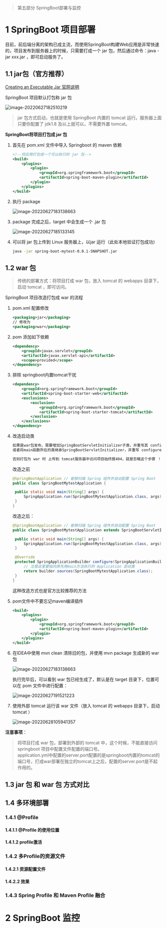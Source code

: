 > 第五部分 SpringBoot部署与监控

# 1 SpringBoot 项目部署

目前，前后端分离的架构已成主流，而使用SpringBoot构建Web应用是非常快速的，项目发布到服务器上的时候，只需要打成一个 jar 包，然后通过命令：java -jar xxx.jar ，即可启动服务了。

## 1.1 jar包（官方推荐）

[Creating an Executable Jar 官网说明](https://docs.spring.io/spring-boot/docs/current/reference/html/getting-started.html#getting-started.first-application.executable-jar)

SpringBoot 项目默认打包称 jar 包

![image-20220627182510219](assest/image-20220627182510219.png)

> jar 包方式启动，也就是使用 SpringBoot 内置的 tomcat 运行。服务器上面只要你配置了 jdk1.8 及以上就可以，不需要外置 tomcat。

**SpringBoot将项目打包成 jar 包**

1. 首先在 pom.xml 文件中导入 Springboot 的 maven 依赖

   ```xml
   <!--将应用打包成一个可以执行的 jar 包-->
   <build>
       <plugins>
           <plugin>
               <groupId>org.springframework.boot</groupId>
               <artifactId>spring-boot-maven-plugin</artifactId>
           </plugin>
       </plugins>
   </build>
   ```

2. 执行 package

   ![image-20220627183138663](assest/image-20220627183138663.png)

3. package 完成之后，target 中会生成一个 .jar 包

   ![image-20220627185133145](assest/image-20220627185133145.png)

4. 可以将 jar 包上传到 Linux 服务器上，以jar 运行（此处本地验证打包成功）

   ```bash
   java -jar spring-boot-mytest-0.0.1-SNAPSHOT.jar
   ```

   

## 1.2 war 包

> 传统的部署方式：将项目打成 war 包，放入 tomcat 的 webapps 目录下，启动 tomcat ，即可访问。

SpringBoot 项目改造打包成 war 的流程

1. pom.xml 配置修改

   ```xml
   <packaging>jar</packaging>
   // 修改为
   <packaging>war</packaging>
   ```

2. pom 添加如下依赖

   ```xml
   <dependency>
       <groupId>javax.servlet</groupId>
       <artifactId>javax.servlet-api</artifactId>
       <scope>provided</scope>
   </dependency>
   ```

3. 排除 springboot内置tomcat干扰

   ```xml
   <dependency>
       <groupId>org.springframework.boot</groupId>
       <artifactId>spring-boot-starter-web</artifactId>
       <exclusions>
           <exclusion>
               <groupId>org.springframework.boot</groupId>
               <artifactId>spring-boot-starter-tomcat</artifactId>
           </exclusion>
       </exclusions>
   </dependency>
   ```

4. 改造启动类

   ```bash
   如果是war包发布，需要增加SpringBootServletInitializer子类，并重写其 configure 方法，
   或者将main函数所在的类继承SpringBootServletInitializer，并重写 configure方法。
   
   否则打包为 war 时 上传到 tomcat服务器中访问项目始终报404，就是忽略这个步骤 ！！！
   ```

   改造之前

   ```java
   @SpringBootApplication // 能够扫描 Spring 组件并自动配置 Spring Boot
   public class SpringBootMytestApplication {
   
   	public static void main(String[] args) {
   		SpringApplication.run(SpringBootMytestApplication.class, args);
   	}
   }
   ```

   改造之后：

   ```java
   @SpringBootApplication // 能够扫描 Spring 组件并自动配置 Spring Boot
   public class SpringBootMytestApplication extends SpringBootServletInitializer {
   
   	public static void main(String[] args) {
   		SpringApplication.run(SpringBootMytestApplication.class, args);
   	}
   
   	@Override
   	protected SpringApplicationBuilder configure(SpringApplicationBuilder builder) {
   		// 注意这里要指向原先用main方法执行的 Application 启动类
   		return builder.sources(SpringBootMytestApplication.class);
   	}
   }
   ```

   这种改造方式也是官方比较推荐的方法

5. pom文件中不要忘记maven编译插件

   ```xml
   <build>
       <plugins>
           <plugin>
               <groupId>org.springframework.boot</groupId>
               <artifactId>spring-boot-maven-plugin</artifactId>
           </plugin>
       </plugins>
   </build>
   ```

6. 在IDEA中使用 mvn clean 清除旧的包，并使用 mvn package 生成新的 war 包

   ![image-20220627183138663](assest/image-20220627183138663.png)

   执行完毕后，可以看到 war 包已经生成了，默认是在 target 目录下，位置可以在 pom 文件中进行配置：

   ![image-20220627191521223](assest/image-20220627191521223.png)

7. 使用外部 tomcat 运行该 war 文件（放入 tomcat 的 webapps 目录下，启动 tomcat ）

   ![image-20220628105941357](assest/image-20220628105941357.png)



**注意事项**：

> 将项目打成 war 包，部署到外部的 tomcat 中，这个时候，不能直接访问 springboot 项目中配置文件配置的端口号。<br>application.yml中配置的server.port配置的是springboot内置的tomcat的端口号，打成war部署在独立的tomcat上之后，配置的server.port是不起作用的。

## 1.3 jar 包 和 war 包 方式对比

## 1.4 多环境部署

### 1.4.1 @Profile

#### 1.4.1.1 @Profile 的使用位置

#### 1.4.1.2 profile激活

### 1.4.2 多Profile的资源文件

#### 1.4.2.1 资源配置文件

#### 1.4.2.2 效果

### 1.4.3 Spring Profile 和 Maven Profile 融合

# 2 SpringBoot 监控